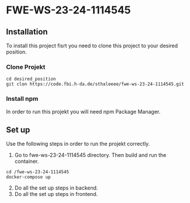 # FWE-WS-23-24-1114545



## Installation

To install this project fisrt you need to clone this project to your desired position. 

### Clone Projekt

```
cd desired_position
git clon https://code.fbi.h-da.de/sthaleeee/fwe-ws-23-24-1114545.git
```

### Install npm
In order to run this projekt you will need npm Package Manager.

## Set up
Use the following steps in order to run the projekt correctly.

1. Go to fwe-ws-23-24-1114545 directory. Then build and run the container.
```
cd /fwe-ws-23-24-1114545
docker-compose up
```
2. Do all the set up steps in backend.
3. Do all the set up steps in frontend.
